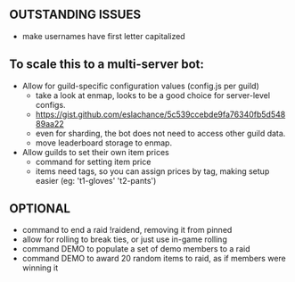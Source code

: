 ## OUTSTANDING ISSUES

- make usernames have first letter capitalized

## To scale this to a multi-server bot:

- Allow for guild-specific configuration values (config.js per guild)
  - take a look at enmap, looks to be a good choice for server-level configs.
  - https://gist.github.com/eslachance/5c539ccebde9fa76340fb5d54889aa22
  - even for sharding, the bot does not need to access other guild data.
  - move leaderboard storage to enmap.
- Allow guilds to set their own item prices
  - command for setting item price
  - items need tags, so you can assign prices by tag, making setup easier (eg: 't1-gloves' 't2-pants')

## OPTIONAL

- command to end a raid !raidend, removing it from pinned
- allow for rolling to break ties, or just use in-game rolling
- command DEMO to populate a set of demo members to a raid
- command DEMO to award 20 random items to raid, as if members were winning it


